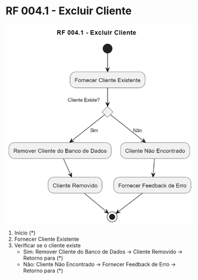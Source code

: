 # RF 004.1 - Excluir Cliente

![Diagrama de Atividade RF 004.1 - Excluir Cliente](./imgs/RF004-1.png)

1. Início (*)
2. Fornecer Cliente Existente
3. Verificar se o cliente existe
   - Sim: Remover Cliente do Banco de Dados -> Cliente Removido -> Retorno para (*)
   - Não: Cliente Não Encontrado -> Fornecer Feedback de Erro -> Retorno para (*)
